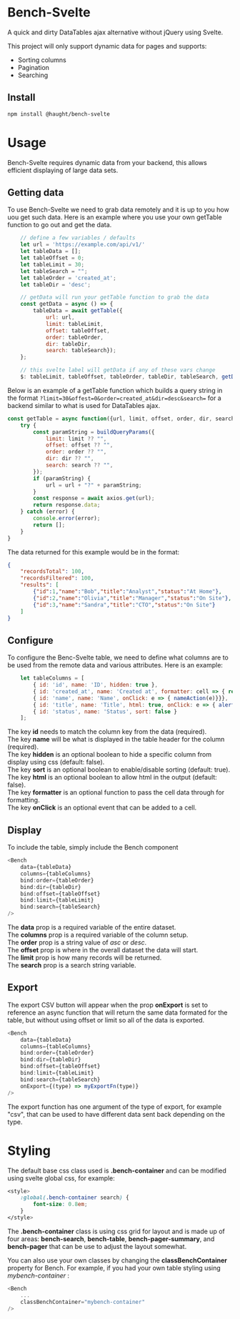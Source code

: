 # Bench-Svelte

A quick and dirty DataTables ajax alternative without jQuery using Svelte.

This project will only support dynamic data for pages and supports:
- Sorting columns
- Pagination
- Searching

## Install

```sh
npm install @haught/bench-svelte
```

# Usage

Bench-Svelte requires dynamic data from your backend, this allows efficient displaying of large data sets.

## Getting data
To use Bench-Svelte we need to grab data remotely and it is up to you how uou get such data. Here is an example where you use your own getTable function to go out and get the data.

```javascript
    // define a few variables / defaults
    let url = 'https://example.com/api/v1/'
    let tableData = [];
    let tableOffset = 0;
    let tableLimit = 30;
    let tableSearch = "";
    let tableOrder = 'created_at';
    let tableDir = 'desc';

    // getData will run your getTable function to grab the data
    const getData = async () => {
        tableData = await getTable({
            url: url,
            limit: tableLimit,
            offset: tableOffset,
            order: tableOrder,
            dir: tableDir,
            search: tableSearch});
    };

    // this svelte label will getData if any of these vars change
    $: tableLimit, tableOffset, tableOrder, tableDir, tableSearch, getData();

```

Below is an example of a getTable function which builds a query string in the format `?limit=30&offest=0&order=created_at&dir=desc&search=` for a backend similar to what is used for DataTables ajax.

```javascript
const getTable = async function({url, limit, offset, order, dir, search}) {
    try {
        const paramString = buildQueryParams({
            limit: limit ?? "",
            offset: offset ?? "",
            order: order ?? "",
            dir: dir ?? "",
            search: search ?? "",
        });
        if (paramString) {
            url = url + "?" + paramString;
        }
        const response = await axios.get(url);
        return response.data;
    } catch (error) {
        console.error(error);
        return [];
    }
}
```
The data returned for this example would be in the format:
```json
{
    "recordsTotal": 100,
    "recordsFiltered": 100,
    "results": [
        {"id":1,"name":"Bob","title":"Analyst","status":"At Home"},
        {"id":2,"name":"Olivia","title":"Manager","status":"On Site"},
        {"id":3,"name":"Sandra","title":"CTO","status":"On Site"}
    ]
}
```

## Configure
To configure the Benc-Svelte table, we need to define what columns are to be used from the remote data and various attributes. Here is an example:

```javascript
    let tableColumns = [
        { id: 'id', name: 'ID', hidden: true },
        { id: 'created_at', name: 'Created at', formatter: cell => { return moment(cell).format('MMM Do, H:mm') }},
        { id: 'name', name: 'Name', onClick: e => { nameAction(e)}}},
        { id: 'title', name: 'Title', html: true, onClick: e => { alert(e.target.innerText)} },
        { id: 'status', name: 'Status', sort: false }
    ];
```

The key **id** needs to match the column key from the data (required). <br>
The key **name** will be what is displayed in the table header for the column (required). <br>
The key **hidden** is an optional boolean to hide a specific column from display using css (default: false). <br>
The key **sort** is an optional boolean to enable/disable sorting (default: true). <br>
The key **html** is an optional boolean to allow html in the output (default: false). <br>
The key **formatter** is an optional function to pass the cell data through for formatting. <br>
The key **onClick** is an optional event that can be added to a cell. <br>

## Display
To include the table, simply include the Bench component
```javascript
<Bench
    data={tableData}
    columns={tableColumns}
    bind:order={tableOrder}
    bind:dir={tableDir}
    bind:offset={tableOffset}
    bind:limit={tableLimit}
    bind:search={tableSearch}
/>
```

The **data** prop is a required variable of the entire dataset.<br>
The **columns** prop is a required variable of the column setup.<br>
The **order** prop is a string value of *asc* or *desc*.<br>
The **offset** prop is where in the overall dataset the data will start.<br>
The **limit** prop is how many records will be returned.<br>
The **search** prop is a search string variable.<br>

## Export
The export CSV button will appear when the prop **onExport** is set to reference an async function that will return the same data formated for the table, but without using offset or limit so all of the data is exported.

```javascript
<Bench
    data={tableData}
    columns={tableColumns}
    bind:order={tableOrder}
    bind:dir={tableDir}
    bind:offset={tableOffset}
    bind:limit={tableLimit}
    bind:search={tableSearch}
    onExport={(type) => myExportFn(type)}
/>
```
The export function has one argument of the type of export, for example "csv", that can be used to have different data sent back depending on the type.

# Styling

The default base css class used is **.bench-container** and can be modified using svelte global css, for example:
```css
<style>
    :global(.bench-container search) {
        font-size: 0.8em;
    }
</style>
```

The **.bench-container** class is using css grid for layout and is made up of four areas: **bench-search**, **bench-table**,  **bench-pager-summary**, and **bench-pager** that can be use to adjust the layout somewhat.

You can also use your own classes by changing the **classBenchContainer** property for Bench. For example, if you had your own table styling using *mybench-container* :
```javascript
<Bench
    ...
    classBenchContainer="mybench-container"
/>
```
